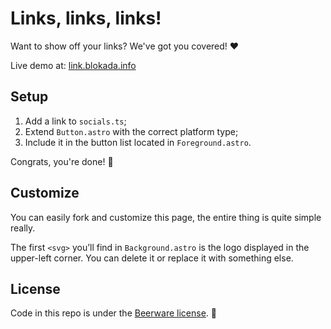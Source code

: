 # Links, links, links!

Want to show off your links? We've got you covered! ❤️

Live demo at: [link.blokada.info](https://link.blokada.info)

## Setup

1. Add a link to `socials.ts`;
2. Extend `Button.astro` with the correct platform type;
3. Include it in the button list located in `Foreground.astro`.

Congrats, you're done! 🎉

## Customize

You can easily fork and customize this page, the entire thing is quite simple really.

The first `<svg>` you’ll find in `Background.astro` is the logo displayed in the upper-left corner. You can delete it or replace it with something else.

## License

Code in this repo is under the [Beerware license](LICENSE). 🍻
